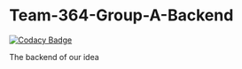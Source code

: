 # Team-364-Group-A-Backend

[![Codacy Badge](https://api.codacy.com/project/badge/Grade/9e531fcc45f1411c94b292941cf8cb43)](https://app.codacy.com/gh/BuildForSDGCohort2/Team-364-Group-A-Backend?utm_source=github.com&utm_medium=referral&utm_content=BuildForSDGCohort2/Team-364-Group-A-Backend&utm_campaign=Badge_Grade_Settings)

The backend of our idea
